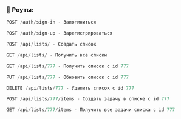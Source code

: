 
<h3 align="left">🌌 Роуты:</h3>

 ``` Java
POST /auth/sign-in - Залогиниться
```
``` Java
POST /auth/sign-up - Зарегистрироваться
```
``` Java
POST /api/lists/ - Создать список
```
``` Java
GET /api/lists/ - Получить все списки
```
``` Java
GET /api/lists/777 - Получить список с id 777
```
``` Java
PUT /api/lists/777 - Обновить список с id 777
```
``` Java
DELETE /api/lists/777 - Удалить список с id 777
```
``` Java
POST /api/lists/777/items - Создать задачу в списке с id 777
```
``` Java
GET /api/lists/777/items - Получить все задачи списка с id 777
```
